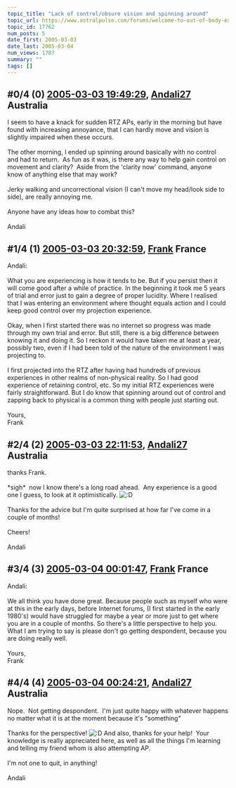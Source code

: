 ```yaml
---
topic_title: "Lack of control/obsure vision and spinning around"
topic_url: https://www.astralpulse.com/forums/welcome-to-out-of-body-experiences!/lack-of-controlobsure-vision-and-spinning-around
topic_id: 17762
num_posts: 5
date_first: 2005-03-03
date_last: 2005-03-04
num_views: 1787
summary: ""
tags: []
---
```


## \#0/4 (0) [2005-03-03 19:49:29](https://www.astralpulse.com/forums/index.php?msg=153678), [Andali27](https://www.astralpulse.com/forums/profile/?u=6413) Australia ##
<section>
I seem to have a knack for sudden RTZ APs, early in the morning but have found with increasing annoyance, that I can hardly move and vision is slightly impaired when these occurs.
<br>
<br>
The other morning, I ended up spinning around basically with no control and had to return.  As fun as it was, is there any way to help gain control on movement and clarity?  Aside from the 'clarity now' command, anyone know of anything else that may work?
<br>
<br>
Jerky walking and uncorrectional vision (I can't move my head/look side to side), are really annoying me.
<br>
<br>
Anyone have any ideas how to combat this?
<br>
<br>
Andali
</section>

## \#1/4 (1) [2005-03-03 20:32:59](https://www.astralpulse.com/forums/index.php?msg=153689), [Frank](https://www.astralpulse.com/forums/profile/?u=359) France ##
<section>
Andali:
<br>
<br>
What you are experiencing is how it tends to be. But if you persist then it will come good after a while of practice. In the beginning it took me 5 years of trial and error just to gain a degree of proper lucidity. Where I realised that I was entering an environment where thought equals action and I could keep good control over my projection experience.
<br>
<br>
Okay, when I first started there was no internet so progress was made through my own trial and error. But still, there is a big difference between knowing it and doing it. So I reckon it would have taken me at least a year, possibly two, even if I had been told of the nature of the environment I was projecting to.
<br>
<br>
I first projected into the RTZ after having had hundreds of previous experiences in other realms of non-physical reality. So I had good experience of retaining control, etc. So my initial RTZ experiences were fairly straightforward. But I do know that spinning around out of control and zapping back to physical is a common thing with people just starting out.
<br>
<br>
Yours,
<br>
Frank
</section>

## \#2/4 (2) [2005-03-03 22:11:53](https://www.astralpulse.com/forums/index.php?msg=153701), [Andali27](https://www.astralpulse.com/forums/profile/?u=6413) Australia ##
<section>
thanks Frank.
<br>
<br>
*sigh*  now I know there's a long road ahead.  Any experience is a good one I guess, to look at it optimistically.
<img alt=":D" class="smiley" src="https://www.astralpulse.com/forums/Smileys/fugue/cheesy.png" title="Cheesy"/>
<br>
<br>
Thanks for the advice but I'm quite surprised at how far I've come in a couple of months!
<br>
<br>
Cheers!
<br>
<br>
Andali
</section>

## \#3/4 (3) [2005-03-04 00:01:47](https://www.astralpulse.com/forums/index.php?msg=153720), [Frank](https://www.astralpulse.com/forums/profile/?u=359) France ##
<section>
Andali:
<br>
<br>
We all think you have done great. Because people such as myself who were at this in the early days, before Internet forums, (I first started in the early 1980's) would have struggled for maybe a year or more just to get where you are in a couple of months. So there's a little perspective to help you. What I am trying to say is please don't go getting despondent, because you are doing really well.
<br>
<br>
Yours,
<br>
Frank
</section>

## \#4/4 (4) [2005-03-04 00:24:21](https://www.astralpulse.com/forums/index.php?msg=153724), [Andali27](https://www.astralpulse.com/forums/profile/?u=6413) Australia ##
<section>
Nope.  Not getting despondent.  I'm just quite happy with whatever happens no matter what it is at the moment because it's "something"
<br>
<br>
Thanks for the perspective!
<img alt=":D" class="smiley" src="https://www.astralpulse.com/forums/Smileys/fugue/cheesy.png" title="Cheesy"/>
And also, thanks for your help!  Your knowledge is really appreciated here, as well as all the things I'm learning and telling my friend whom is also attempting AP.
<br>
<br>
I'm not one to quit, in anything!
<br>
<br>
Andali
</section>